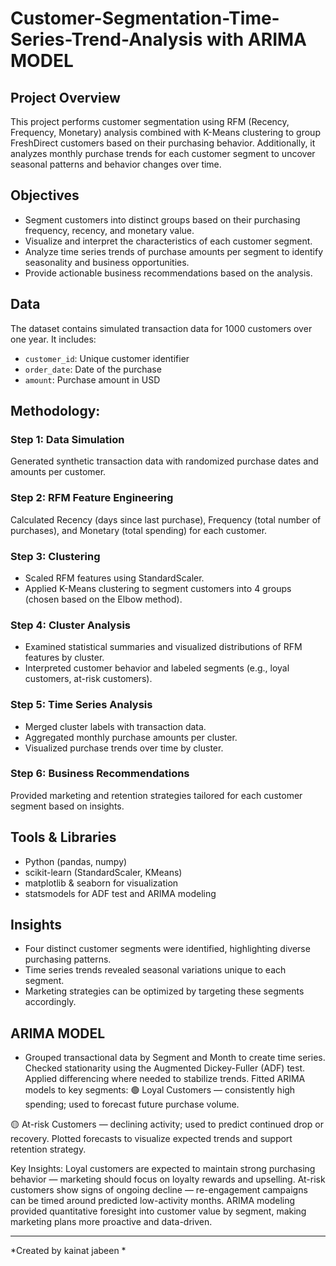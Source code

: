 # Customer-Segmentation-Time-Series-Trend-Analysis with ARIMA MODEL
## Project Overview
This project performs customer segmentation using RFM (Recency, Frequency, Monetary) analysis combined with K-Means clustering to group FreshDirect customers based on their purchasing behavior. Additionally, it analyzes monthly purchase trends for each customer segment to uncover seasonal patterns and behavior changes over time.

## Objectives
- Segment customers into distinct groups based on their purchasing frequency, recency, and monetary value.
- Visualize and interpret the characteristics of each customer segment.
- Analyze time series trends of purchase amounts per segment to identify seasonality and business opportunities.
- Provide actionable business recommendations based on the analysis.

## Data
The dataset contains simulated transaction data for 1000 customers over one year. It includes:
- `customer_id`: Unique customer identifier
- `order_date`: Date of the purchase
- `amount`: Purchase amount in USD

## Methodology:  

### Step 1: Data Simulation
Generated synthetic transaction data with randomized purchase dates and amounts per customer.

### Step 2: RFM Feature Engineering
Calculated Recency (days since last purchase), Frequency (total number of purchases), and Monetary (total spending) for each customer.

### Step 3: Clustering
- Scaled RFM features using StandardScaler.
- Applied K-Means clustering to segment customers into 4 groups (chosen based on the Elbow method).

### Step 4: Cluster Analysis
- Examined statistical summaries and visualized distributions of RFM features by cluster.
- Interpreted customer behavior and labeled segments (e.g., loyal customers, at-risk customers).

### Step 5: Time Series Analysis
- Merged cluster labels with transaction data.
- Aggregated monthly purchase amounts per cluster.
- Visualized purchase trends over time by cluster.

### Step 6: Business Recommendations
Provided marketing and retention strategies tailored for each customer segment based on insights.

## Tools & Libraries
- Python (pandas, numpy)
- scikit-learn (StandardScaler, KMeans)
- matplotlib & seaborn for visualization
- statsmodels for ADF test and ARIMA modeling 

## Insights
- Four distinct customer segments were identified, highlighting diverse purchasing patterns.
- Time series trends revealed seasonal variations unique to each segment.
- Marketing strategies can be optimized by targeting these segments accordingly.

## ARIMA MODEL
- Grouped transactional data by Segment and Month to create time series.
Checked stationarity using the Augmented Dickey-Fuller (ADF) test.
Applied differencing where needed to stabilize trends.
Fitted ARIMA models to key segments:
🟢 Loyal Customers — consistently high spending; used to forecast future purchase volume.

🟡 At-risk Customers — declining activity; used to predict continued drop or recovery.
Plotted forecasts to visualize expected trends and support retention strategy.

Key Insights:
Loyal customers are expected to maintain strong purchasing behavior — marketing should focus on loyalty rewards and upselling.
At-risk customers show signs of ongoing decline — re-engagement campaigns can be timed around predicted low-activity months.
ARIMA modeling provided quantitative foresight into customer value by segment, making marketing plans more proactive and data-driven.

---

*Created by kainat jabeen *
